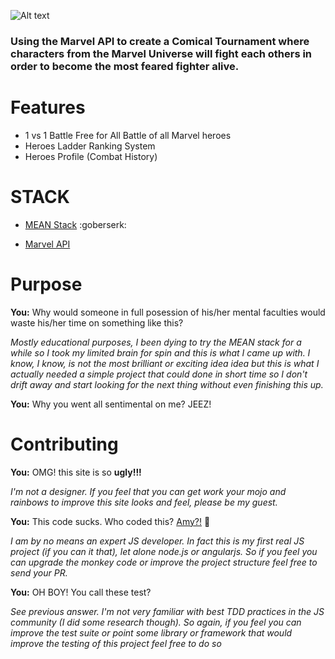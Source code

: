 ![Alt text](https://raw.github.com/lurraca/comicaltournament/master/app/images/hero.png)
### Using the **Marvel API** to create a **Comical** Tournament where characters from the Marvel Universe will fight each others in order to become the most feared fighter alive. ###

Features
================
* 1 vs 1 Battle Free for All Battle of all Marvel heroes
* Heroes Ladder Ranking System
* Heroes Profile (Combat History)

STACK
================
* [MEAN Stack](https://github.com/DaftMonk/generator-angular-fullstack/blob/master/package.json) :goberserk:

* [Marvel API](https://github.com/fiveisprime/marvel-api)

Purpose
================

**You:** Why would someone in full posession of his/her mental faculties would waste his/her time on something like this?

*Mostly educational purposes, I been dying to try the MEAN stack for a while so I took my limited brain for spin and this is what I came up with. I know, I know, is not the most brilliant or exciting idea idea but this is what I actually needed a simple project that could done in short time so I don't drift away and start looking for the next thing without even finishing this up.*

**You:** Why you went all sentimental on me? JEEZ!

Contributing
================

**You:** OMG! this site is so **ugly!!!**

*I'm not a designer. If you feel that you can get work your mojo and rainbows to improve this site looks and feel, please be my guest.*

**You:** This code sucks. Who coded this? [Amy?!](http://www.youtube.com/watch?v=KXlSFKLuzTA) :monkey:

*I am by no means an expert JS developer. In fact this is my first real JS project (if you can it that), let alone node.js or angularjs. So if you feel you can upgrade the monkey code or improve the project structure feel free to send your PR.*

**You:** OH BOY! You call these test?

*See previous answer. I'm not very familiar with best TDD practices in the JS community (I did some research though). So again, if you feel you can improve the test suite or point some library or framework that would improve the testing of this project feel free to do so*
